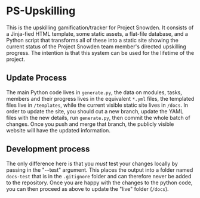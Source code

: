 # PS-Upskilling

This is the upskilling gamification/tracker for Project Snowden. It consists of a Jinja-fied HTML template, some static assets, a flat-file database, and a Python script that transforms all of these into a static site showing the current status of the Project Snowden team member's directed upskilling progress. The intention is that this system can be used for the lifetime of the project.

## Update Process

The main Python code lives in `generate.py`, the data on modules, tasks, members and their progress lives in the equivalent `*.yml` files, the templated files live in `/templates`, while the current visible static site lives in `/docs`. In order to update the site, you should cut a new branch, update the YAML files with the new details, run `generate.py`, then commit the whole batch of changes. Once you push and merge that branch, the publicly visible website will have the updated information.

## Development process

The only difference here is that you *must* test your changes locally by passing in the "--test" argument. This places the output into a folder named `docs-test` that is in the `.gitignore` folder and can therefore never be added to the repository. Once you are happy with the changes to the python code, you can then proceed as above to update the "live" folder (`/docs`).